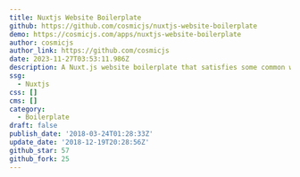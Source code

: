 ```yaml
---
title: Nuxtjs Website Boilerplate
github: https://github.com/cosmicjs/nuxtjs-website-boilerplate
demo: https://cosmicjs.com/apps/nuxtjs-website-boilerplate
author: cosmicjs
author_link: https://github.com/cosmicjs
date: 2023-11-27T03:53:11.986Z
description: A Nuxt.js website boilerplate that satisfies some common website requirements.
ssg:
  - Nuxtjs
css: []
cms: []
category:
  - Boilerplate
draft: false
publish_date: '2018-03-24T01:28:33Z'
update_date: '2018-12-19T20:28:56Z'
github_star: 57
github_fork: 25
---
```

